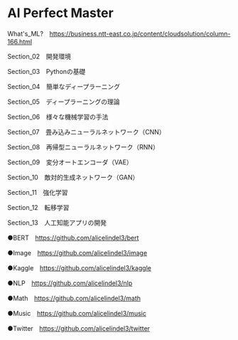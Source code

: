 # AI Perfect Master
What's_ML?　https://business.ntt-east.co.jp/content/cloudsolution/column-166.html

Section_02　開発環境

Section_03　Pythonの基礎

Section_04　簡単なディープラーニング

Section_05　ディープラーニングの理論

Section_06　様々な機械学習の手法

Section_07　畳み込みニューラルネットワーク（CNN）

Section_08　再帰型ニューラルネットワーク（RNN）

Section_09　変分オートエンコーダ（VAE）

Section_10　敵対的生成ネットワーク（GAN）

Section_11　強化学習

Section_12　転移学習

Section_13　人工知能アプリの開発

●BERT　https://github.com/alicelindel3/bert

●Image　https://github.com/alicelindel3/image

●Kaggle　https://github.com/alicelindel3/kaggle

●NLP　https://github.com/alicelindel3/nlp

●Math　https://github.com/alicelindel3/math

●Music　https://github.com/alicelindel3/music

●Twitter　https://github.com/alicelindel3/twitter

